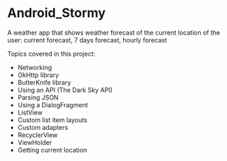 # Android_Stormy
A weather app that shows weather forecast of the current location of the user: 
current forecast, 7 days forecast, hourly forecast

Topics covered in this project:

- Networking
- OkHttp library
- ButterKnife library
- Using an API (The Dark Sky API)
- Parsing JSON
- Using a DialogFragment
- ListView
- Custom list item layouts
- Custom adapters
- RecyclerView
- ViewHolder
- Getting current location 
